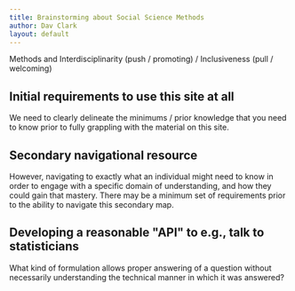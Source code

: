 ```yaml
---
title: Brainstorming about Social Science Methods
author: Dav Clark
layout: default
---
```

Methods and Interdisciplinarity (push / promoting) / Inclusiveness (pull / welcoming)

## Initial requirements to use this site at all

We need to clearly delineate the minimums / prior knowledge that you need to
know prior to fully grappling with the material on this site.

## Secondary navigational resource

However, navigating to exactly what an individual might need to know in order to
engage with a specific domain of understanding, and how they could gain that
mastery. There may be a minimum set of requirements prior to the ability to
navigate this secondary map.

## Developing a reasonable "API" to e.g., talk to statisticians

What kind of formulation allows proper answering of a question without
necessarily understanding the technical manner in which it was answered?
